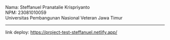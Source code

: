Nama: Steffanuel Pranatalie Krispriyanto<br>
NPM: 23081010059<br>
Universitas Pembangunan Nasional Veteran Jawa Timur<hr>
link deploy: https://project-test-steffanuel.netlify.app/
